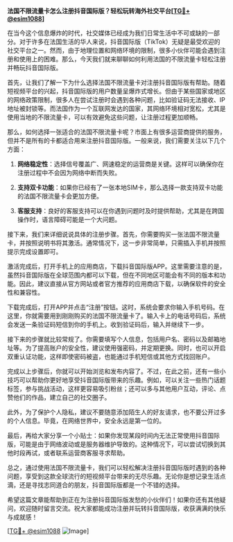 **法国不限流量卡怎么注册抖音国际版？轻松玩转海外社交平台[[TG💪+ @esim1088](https://t.me/s/esim1088)]**

在当今这个信息爆炸的时代，社交媒体已经成为我们日常生活中不可或缺的一部分。对于许多在法国生活的华人来说，抖音国际版（TikTok）无疑是最受欢迎的社交平台之一。然而，由于地理位置和网络环境的限制，很多小伙伴可能会遇到注册和使用上的困难。那么，今天我们就来聊聊如何利用法国的不限流量卡轻松注册并畅玩抖音国际版。

首先，让我们了解一下为什么选择法国不限流量卡对注册抖音国际版有帮助。随着短视频平台的兴起，抖音国际版的用户数量呈爆炸式增长。但由于某些国家或地区的网络政策限制，很多人在尝试注册时会遇到各种问题，比如验证码无法接收、IP地址被封锁等。而法国作为一个互联网发达的国家，其网络环境相对宽松，尤其是使用当地的不限流量卡，可以有效避免这些问题，让注册过程更加顺畅。

那么，如何选择一张适合的法国不限流量卡呢？市面上有很多运营商提供的服务，但并不是所有的卡都适合用来注册抖音国际版。一般来说，我们需要关注以下几个方面：

1. **网络稳定性**：选择信号覆盖广、网速稳定的运营商是关键。这样可以确保你在注册过程中不会因为网络中断而失败。
   
2. **支持双卡功能**：如果你已经有了一张本地SIM卡，那么选择一款支持双卡功能的法国不限流量卡会更加方便。

3. **客服支持**：良好的客服支持可以在你遇到问题时及时提供帮助，尤其是在跨国操作时，语言障碍可能是一个大问题。

接下来，我们来详细说说具体的注册步骤。首先，你需要购买一张法国不限流量卡，并按照说明书将其激活。通常情况下，这一步非常简单，只需插入手机并按照提示完成设置即可。

激活完成后，打开手机上的应用商店，下载抖音国际版APP。这里需要注意的是，虽然抖音国际版在全球范围内都可以下载，但在不同地区可能会有不同的版本和功能。因此，建议直接从官方网站或者官方推荐的应用商店下载，以确保软件的安全性和兼容性。

下载完成后，打开APP并点击“注册”按钮。这时，系统会要求你输入手机号码。在这里，你就需要用到刚刚购买的法国不限流量卡了。输入卡上的电话号码后，系统会发送一条验证码短信到你的手机上。收到验证码后，输入并继续下一步。

接下来的步骤就比较常规了。你需要填写个人信息，包括用户名、密码以及邮箱地址等。为了提高账户的安全性，建议使用强密码，并定期更换。同时，也可以开启双重认证功能，这样即使密码被盗，也能通过手机短信或其他方式找回账户。

完成以上步骤后，你就可以开始浏览和发布内容了。不过，在此之前，还有一些小技巧可以帮助你更好地享受抖音国际版带来的乐趣。例如，可以关注一些热门话题标签，参与挑战活动，这样更容易吸引粉丝；还可以多与其他用户互动，评论、点赞他们的作品，建立自己的社交圈子。

此外，为了保护个人隐私，建议不要随意添加陌生人的好友请求，也不要公开过多的个人信息。毕竟，在网络世界中，安全永远是第一位的。

最后，再给大家分享一个小贴士：如果你发现某段时间内无法正常使用抖音国际版，可能是由于网络波动或是服务器维护导致的。这种情况下，可以尝试切换到其他时段再试，或者联系运营商客服寻求帮助。

总之，通过使用法国不限流量卡，我们可以轻松解决注册抖音国际版时遇到的各种问题，享受到这款全球流行的短视频平台带来的无尽乐趣。无论你是想记录生活点滴，还是寻找志同道合的朋友，抖音国际版都是一个不错的选择。

希望这篇文章能帮助到正在为注册抖音国际版发愁的小伙伴们！如果你还有其他疑问，欢迎随时留言交流。祝大家都能成功注册并玩转抖音国际版，收获满满的快乐与成就感！

[[TG💪+ @esim1088](https://t.me/s/esim1088) ![Image](https://i.postimg.cc/4NQfJmqS/Snipaste-2025-05-13-00-14-12.png)]